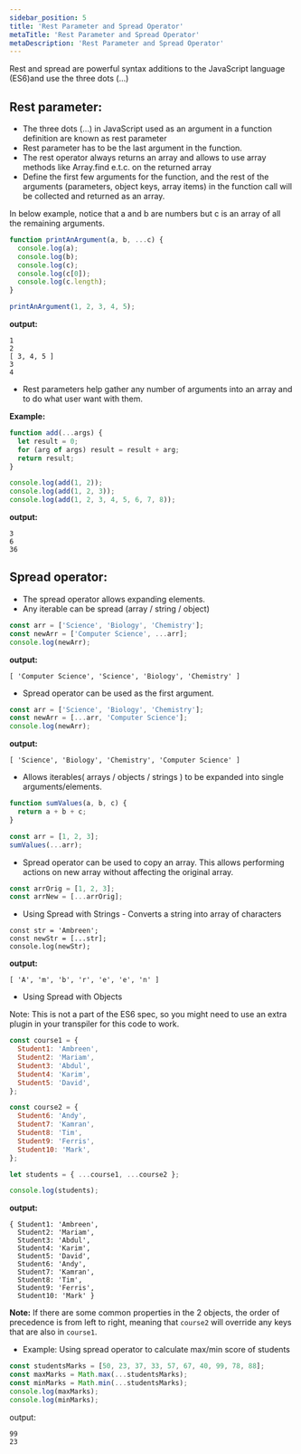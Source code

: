 ```yaml
---
sidebar_position: 5
title: 'Rest Parameter and Spread Operator'
metaTitle: 'Rest Parameter and Spread Operator'
metaDescription: 'Rest Parameter and Spread Operator'
---
```


Rest and spread are powerful syntax additions to the JavaScript language (ES6)and use the three dots (...)

## Rest parameter:

- The three dots (...) in JavaScript used as an argument in a function definition are known as rest parameter
- Rest parameter has to be the last argument in the function.
- The rest operator always returns an array and allows to use array methods like Array.find e.t.c. on the returned array
- Define the first few arguments for the function, and the rest of the arguments (parameters, object keys, array items) in the function call will be collected and returned as an array.

In below example, notice that a and b are numbers but c is an array of all the remaining arguments.

```javascript
function printAnArgument(a, b, ...c) {
  console.log(a);
  console.log(b);
  console.log(c);
  console.log(c[0]);
  console.log(c.length);
}

printAnArgument(1, 2, 3, 4, 5);
```

**output:**

```
1
2
[ 3, 4, 5 ]
3
4
```

- Rest parameters help gather any number of arguments into an array and to do what user want with them.

**Example:**

```javascript
function add(...args) {
  let result = 0;
  for (arg of args) result = result + arg;
  return result;
}

console.log(add(1, 2));
console.log(add(1, 2, 3));
console.log(add(1, 2, 3, 4, 5, 6, 7, 8));
```

**output:**

```
3
6
36
```

## Spread operator:

- The spread operator allows expanding elements.
- Any iterable can be spread (array / string / object)

```javascript
const arr = ['Science', 'Biology', 'Chemistry'];
const newArr = ['Computer Science', ...arr];
console.log(newArr);
```

**output:**

```
[ 'Computer Science', 'Science', 'Biology', 'Chemistry' ]
```

- Spread operator can be used as the first argument.

```javascript
const arr = ['Science', 'Biology', 'Chemistry'];
const newArr = [...arr, 'Computer Science'];
console.log(newArr);
```

**output:**

```
[ 'Science', 'Biology', 'Chemistry', 'Computer Science' ]
```

- Allows iterables( arrays / objects / strings ) to be expanded into single arguments/elements.

```javascript
function sumValues(a, b, c) {
  return a + b + c;
}

const arr = [1, 2, 3];
sumValues(...arr);
```

- Spread operator can be used to copy an array. This allows performing actions on new array without affecting the original array.

```javascript
const arrOrig = [1, 2, 3];
const arrNew = [...arrOrig];
```

- Using Spread with Strings - Converts a string into array of characters

```
const str = 'Ambreen';
const newStr = [...str];
console.log(newStr);
```

**output:**

```
[ 'A', 'm', 'b', 'r', 'e', 'e', 'n' ]
```

- Using Spread with Objects

Note: This is not a part of the ES6 spec, so you might need to use an extra plugin in your transpiler for this code to work.

```javascript
const course1 = {
  Student1: 'Ambreen',
  Student2: 'Mariam',
  Student3: 'Abdul',
  Student4: 'Karim',
  Student5: 'David',
};

const course2 = {
  Student6: 'Andy',
  Student7: 'Kamran',
  Student8: 'Tim',
  Student9: 'Ferris',
  Student10: 'Mark',
};

let students = { ...course1, ...course2 };

console.log(students);
```

**output:**

```
{ Student1: 'Ambreen',
  Student2: 'Mariam',
  Student3: 'Abdul',
  Student4: 'Karim',
  Student5: 'David',
  Student6: 'Andy',
  Student7: 'Kamran',
  Student8: 'Tim',
  Student9: 'Ferris',
  Student10: 'Mark' }
```

**Note:**
If there are some common properties in the 2 objects, the order of precedence is from left to right, meaning that `course2` will override any keys that are also in `course1`.

- Example: Using spread operator to calculate max/min score of students

```javascript
const studentsMarks = [50, 23, 37, 33, 57, 67, 40, 99, 78, 88];
const maxMarks = Math.max(...studentsMarks);
const minMarks = Math.min(...studentsMarks);
console.log(maxMarks);
console.log(minMarks);
```

output:

```
99
23
```
